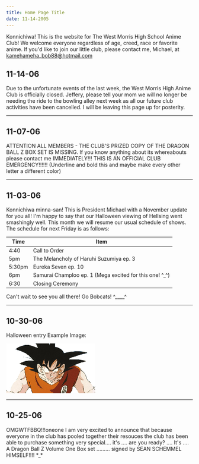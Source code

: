 ```yaml
---
title: Home Page Title
date: 11-14-2005
---
```

Konnichiwa! This is the website for The West Morris High School Anime Club! We welcome everyone regardless of age, creed, race or favorite anime. If you'd like to join our little club, please contact me, Michael, at kamehameha_bob88@hotmail.com

## 11-14-06
Due to the unfortunate events of the last week, the West Morris High Anime Club is officially closed. Jeffery, please tell your mom we will no longer be needing the ride to the bowling alley next week as all our future club activities have been cancelled. I will be leaving this page up for posterity.

---

## 11-07-06
ATTENTION ALL MEMBERS - THE CLUB'S PRIZED COPY OF THE DRAGON BALL Z BOX SET IS MISSING. If you know anything about its whereabouts please contact me IMMEDIATELY!!! THIS IS AN OFFICIAL CLUB EMERGENCY!!!!!! (Underline and bold this and maybe make every other letter a different color)

---

## 11-03-06
Konnichiwa minna-san! This is President Michael with a November update for you all! I'm happy to say that our Halloween viewing of Hellsing went smashingly well. This month we will resume our usual schedule of shows. The schedule for next Friday is as follows:

Time | Item
-----|--------------
4:40 | Call to Order
5pm | The Melancholy of Haruhi Suzumiya ep. 3
5:30pm | Eureka Seven ep. 10
6pm | Samurai Champloo ep. 1 (Mega excited for this one! ^_^)
6:30 | Closing Ceremony

Can't wait to see you all there! Go Bobcats! ^____^

---

## 10-30-06
Halloween entry
Example Image:

![Example image](assets/MichaelGoku.gif)

---

## 10-25-06
OMGWTFBBQ!!!oneone I am very excited to announce that because everyone in the club has pooled together their resouces the club has been able to purchase something very special.... it's .... are you ready? .... It's .... A Dragon Ball Z Volume One Box set ......... signed by SEAN SCHEMMEL HIMSELF!!!! \*_\*
